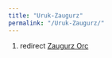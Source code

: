 ```yaml
---
title: "Uruk-Zaugurz"
permalink: "/Uruk-Zaugurz/"
---
```


1.  redirect [Zaugurz Orc](Zaugurz_Orc "wikilink")